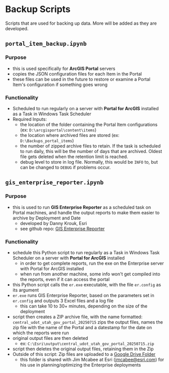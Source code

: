 # Backup Scripts

Scripts that are used for backing up data.  More will be added as they are developed.

## **`portal_item_backup.ipynb`**

### Purpose

- this is used specifically for **ArcGIS Portal** servers
- copies the JSON configuration files for each Item in the Portal
- these files can be used in the future to restore or examine a Portal Item's configuration if something goes wrong

### Functionality

- Scheduled to run regularly on a server with **Portal for ArcGIS** installed as a Task in Windows Task Scheduler
- Required Inputs:
  - the location of the folder containing the Portal Item configurations (ex: `D:\arcgisportal\content\items`)
  - the location where archived files are stored (ex: `D:\Backups_portal_items`)
  - the number of zipped archive files to retain. If the task is scheduled to run daily, this will be the number of days that are archived. Oldest file gets deleted when the retention limit is reached.
  - debug level to store in log file. Normally, this would be `INFO` to, but can be changed to `DEBUG` if problems occur.


## **`gis_enterprise_reporter.ipynb`**

### Purpose

- this is used to run **GIS Enterprise Reporter** as a scheduled task on Portal machines, and handle the output reports to make them easier to archive by Deployment and Date
   - developed by Danny Krouk, Esri
   - see github repo: [GIS Enterprise Reporter](https://github.com/dannykrouk/gisenterprisereporter)


### Functionality

- schedule this Python script to run regularly as a Task in Windows Task Scheduler on a server with **Portal for ArcGIS** installed
  - in order to get complete reports, run the exe on the Enterprise server with Portal for ArcGIS installed
  - when run from another machine, some info won't get compiled into the reports, even if it can access the portal
- this Python script calls the `er.exe` executable, with the file `er.config` as its argument
- `er.exe` runs GIS Enterprise Reporter, based on the parameters set in `er.config` and outputs 3 Excel files and a log file
  - this can take 10 to 30+ minutes, depending on the size of the deployment
- script then creates a ZIP archive file, with the name formatted: `central_udot_utah_gov_portal_20250715`
zips the output files, names the zip file with the name of the Portal and a datestamp for the date on which the reports were run
- original output files are then deleted
  - ex: `C:\Esri\output\central_udot_utah_gov_portal_20250715.zip`
- script then deletes the original output files, retaining them in the Zip
- Outside of this script: Zip files are uploaded to a [Google Drive Folder](https://drive.google.com/drive/folders/17uM-3eBTG5Xg6OSzAvYZ2XAj_QfwgS_4)
  - this folder is shared with Jim Mcabee at Esri (jmcabee@esri.com) for his use in planning/optimizing the Enterprise deployments
